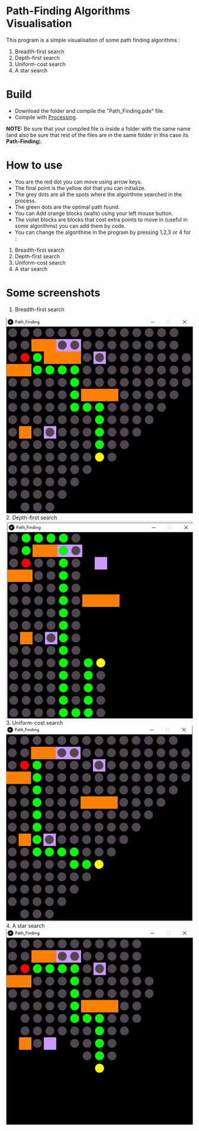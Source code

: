 # Path-Finding Algorithms Visualisation
This program is a simple visualisation of some path finding algorithms :
1. Breadth-first search
2. Depth-first search
3. Uniform-cost search
4. A star search

# Build
- Download the folder and compile the "Path_Finding.pde" file.
- Compile with [Processing](https://processing.org).

**NOTE:** Be sure that your compiled file is inside a folder with the same name (and also be sure that rest of the files are in the same folder in this case its **Path-Finding**).

# How to use

- You are the red dot you can move using arrow keys.
- The final point is the yellow dot that you can initialize.
- The grey dots are all the spots where the algoirthme searched in the process.
- The green dots are the optimal path found.
- You can Add orange blocks (walls) using your left mouse button.
- The violet blocks are blocks that cost extra points to move in (useful in some algorithms) you can add them by code.
- You can change the algorithme in the program by pressing 1,2,3 or 4 for :
1. Breadth-first search
2. Depth-first search
3. Uniform-cost search
4. A star search


# Some screenshots

1. Breadth-first search
<img src = "Screenshots\Screenshot_1.png" tilte = Breadth-first search >
2. Depth-first search
<img src = "Screenshots\Screenshot_2.png" tilte = Depth-first search >
3. Uniform-cost search
<img src = "Screenshots\Screenshot_3.png" tilte = Uniform-cost search >
4. A star search
<img src = "Screenshots\Screenshot_4.png" tilte = A star search >
